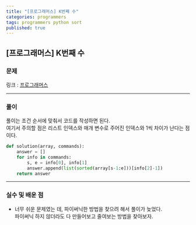 ```yaml
---
title: "[프로그래머스] K번째 수"
categories: programmers
tags: programmers python sort
published: true
---
```


## [프로그래머스] K번째 수

### 문제

링크 : [프로그래머스](https://programmers.co.kr/learn/courses/30/lessons/42748)

---

### 풀이

풀이는 조건 순서에 맞춰서 코드를 작성하면 된다.  
여기서 주의할 점은 리스트 인덱스와 매개 변수로 주어진 인덱스와 1씩 차이가 난다는 점이다.

```python
def solution(array, commands):
    answer = []
    for info in commands:
        s, e = info[0], info[1]
        answer.append(list(sorted(array[s-1:e]))[info[2]-1])
    return answer
```

---

### 실수 및 배운 점

- 너무 쉬운 문제였는 데, 파이써닉한 방법을 찾으려 해서 풀이가 늦었다.  
  파이써닉 하지 않더라도 다 만들어보고 줄여보는 방법을 찾아보자.

